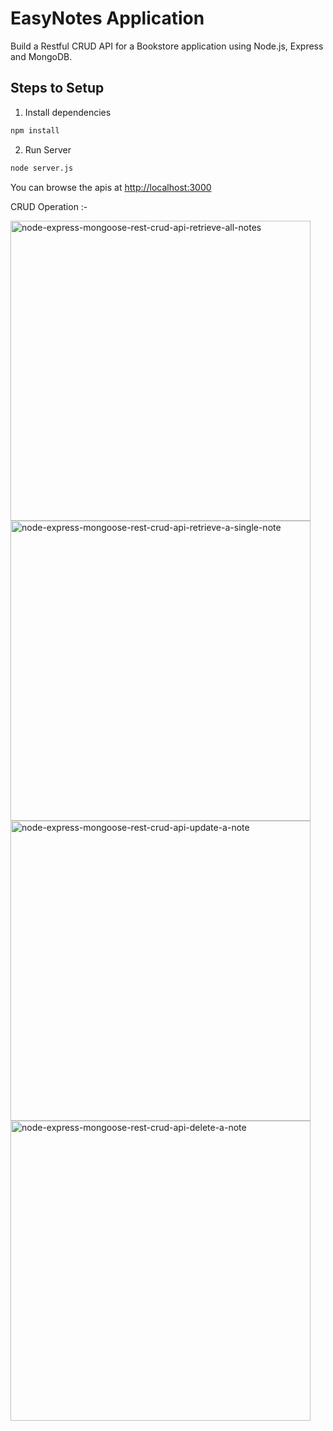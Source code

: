 # EasyNotes Application

Build a Restful CRUD API for a Bookstore application using Node.js, Express and MongoDB.

## Steps to Setup

1. Install dependencies

```bash
npm install
```

2. Run Server

```bash
node server.js
```

You can browse the apis at <http://localhost:3000>

CRUD Operation :-





<img width="480" alt="node-express-mongoose-rest-crud-api-retrieve-all-notes" src="https://github.com/shiva7830/nodejs_bookStore_App/assets/101035995/e8d74e2d-26ae-4596-b664-fd70d7ad7569">
<img width="480" alt="node-express-mongoose-rest-crud-api-retrieve-a-single-note" src="https://github.com/shiva7830/nodejs_bookStore_App/assets/101035995/2ec38161-8aad-4507-8eb0-be4c0cd305e3">

<img width="480" alt="node-express-mongoose-rest-crud-api-update-a-note" src="https://github.com/shiva7830/nodejs_bookStore_App/assets/101035995/bdc18519-f7d2-44be-acef-8808a3e20b29">


<img width="480" alt="node-express-mongoose-rest-crud-api-delete-a-note" src="https://github.com/shiva7830/nodejs_bookStore_App/assets/101035995/898f35ab-0ef8-41e1-b75b-22a73bc281ba">


